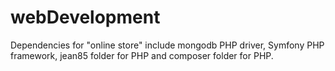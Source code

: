 # webDevelopment
Dependencies for "online store" include mongodb PHP driver, Symfony PHP framework, jean85 folder for PHP and composer folder for PHP.
